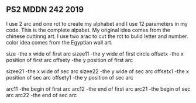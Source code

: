 ## PS2 MDDN 242 2019


I use 2 arc and one rct to create my alphabet and I use 12 parameters in my code. This is the complete alpabet.
My original idea comes from the chinese cuttinng art. I use two arac to cut the rct to bulid letter and number. color idea comes from the Egyptian wall art. 

size     -the x wide of first arc
sizee11  -the y wide of first circle
offsetx  -the x position of first arc
offsety  -the y position of first arc

sizee21  -the x wide of sec arc
sizee22  -the y wide of sec arc
offsetx1 -the x position of sec arc
offsety1 -the y position of sec arc

arc11    -the begin of first arc
arc12    -the end of first arc
arc21    -the begin of sec arc
arc22    -the end of sec arc